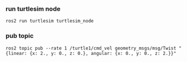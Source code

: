 ### run turtlesim node
```
ros2 run turtlesim turtlesim_node
```
### pub topic
```
ros2 topic pub --rate 1 /turtle1/cmd_vel geometry_msgs/msg/Twist "{linear: {x: 2., y: 0., z: 0.}, angular: {x: 0., y: 0., z: 2.}}"
```
